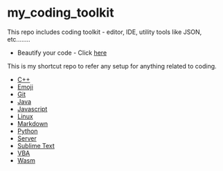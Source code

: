 # my_coding_toolkit
This repo includes coding toolkit - editor, IDE, utility tools like JSON, etc........

* Beautify your code - Click [here](https://carbon.now.sh/)

This is my shortcut repo to refer any setup for anything related to coding.
* [C++](https://github.com/abhi3700/my_coding_toolkit/blob/master/cpp_all.md)
* [Emoji](https://github.com/abhi3700/my_coding_toolkit/blob/master/emoji_all.md)
* [Git](https://github.com/abhi3700/my_coding_toolkit/blob/master/git_all.md)
* [Java](https://github.com/abhi3700/my_coding_toolkit/blob/master/java_all.md)
* [Javascript](https://github.com/abhi3700/my_coding_toolkit/blob/master/javascript_all.md)
* [Linux](https://github.com/abhi3700/my_coding_toolkit/blob/master/linux_all.md)
* [Markdown](https://github.com/abhi3700/my_coding_toolkit/blob/master/md_all.md)
* [Python](https://github.com/abhi3700/my_coding_toolkit/blob/master/python_all.md)
* [Server](https://github.com/abhi3700/my_coding_toolkit/blob/master/server_all.md)
* [Sublime Text](https://github.com/abhi3700/my_coding_toolkit/blob/master/sublime_all.md)
* [VBA](https://github.com/abhi3700/my_coding_toolkit/blob/master/vba_all.md)
* [Wasm](https://github.com/abhi3700/my_coding_toolkit/blob/master/wasm_all.md)

